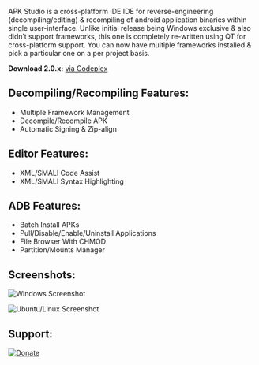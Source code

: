 APK Studio is a cross-platform IDE IDE for reverse-engineering (decompiling/editing) & recompiling of android application binaries within single user-interface. Unlike initial release being Windows exclusive & also didn’t support frameworks, this one is completely re-written using QT for cross-platform support. You can now have multiple frameworks installed & pick a particular one on a per project basis.

**Download 2.0.x:** [via Codeplex](https://apkstudio.codeplex.com/releases/view/133065)

Decompiling/Recompiling Features:
---------------------------------
-   Multiple Framework Management
-   Decompile/Recompile APK
-   Automatic Signing & Zip-align

Editor Features:
----------------
-   XML/SMALI Code Assist
-   XML/SMALI Syntax Highlighting

ADB Features:
-------------
-   Batch Install APKs
-   Pull/Disable/Enable/Uninstall Applications
-   File Browser With CHMOD
-   Partition/Mounts Manager

Screenshots:
-------------
![Windows Screenshot](https://farm4.staticflickr.com/3869/14157221369_9faac79450_b.jpg "Windows Screenshot")

![Ubuntu/Linux Screenshot](https://farm3.staticflickr.com/2917/14323481396_58b00df1e8_b.jpg "Ubuntu/Linux Screenshot")

Support:
-------------
[![Donate](https://pledgie.com/campaigns/26789.png?skin_name=chrome "Donate")](https://pledgie.com/campaigns/26789)
